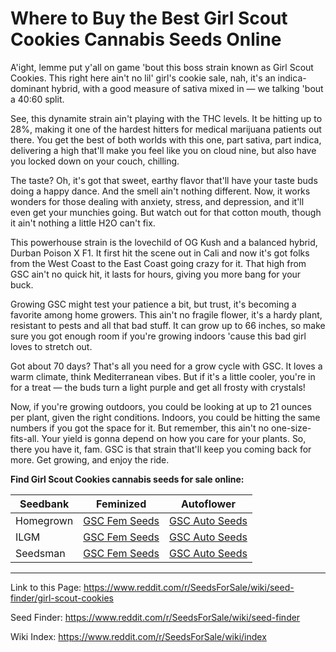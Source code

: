# Where to Buy the Best Girl Scout Cookies Cannabis Seeds Online

A'ight, lemme put y'all on game 'bout this boss strain known as Girl Scout Cookies. This right here ain't no lil' girl's cookie sale, nah, it's an indica-dominant hybrid, with a good measure of sativa mixed in — we talking 'bout a 40:60 split.

See, this dynamite strain ain't playing with the THC levels. It be hitting up to 28%, making it one of the hardest hitters for medical marijuana patients out there. You get the best of both worlds with this one, part sativa, part indica, delivering a high that'll make you feel like you on cloud nine, but also have you locked down on your couch, chilling.

The taste? Oh, it's got that sweet, earthy flavor that'll have your taste buds doing a happy dance. And the smell ain't nothing different. Now, it works wonders for those dealing with anxiety, stress, and depression, and it'll even get your munchies going. But watch out for that cotton mouth, though it ain't nothing a little H2O can't fix.

This powerhouse strain is the lovechild of OG Kush and a balanced hybrid, Durban Poison X F1. It first hit the scene out in Cali and now it's got folks from the West Coast to the East Coast going crazy for it. That high from GSC ain't no quick hit, it lasts for hours, giving you more bang for your buck.

Growing GSC might test your patience a bit, but trust, it's becoming a favorite among home growers. This ain't no fragile flower, it's a hardy plant, resistant to pests and all that bad stuff. It can grow up to 66 inches, so make sure you got enough room if you're growing indoors 'cause this bad girl loves to stretch out.

Got about 70 days? That's all you need for a grow cycle with GSC. It loves a warm climate, think Mediterranean vibes. But if it's a little cooler, you're in for a treat — the buds turn a light purple and get all frosty with crystals!

Now, if you're growing outdoors, you could be looking at up to 21 ounces per plant, given the right conditions. Indoors, you could be hitting the same numbers if you got the space for it. But remember, this ain't no one-size-fits-all. Your yield is gonna depend on how you care for your plants. So, there you have it, fam. GSC is that strain that'll keep you coming back for more. Get growing, and enjoy the ride.

**Find Girl Scout Cookies cannabis seeds for sale online:**

| Seedbank  | Feminized | Autoflower |
|-----------|-----------|------------|
| Homegrown | [GSC Fem Seeds](https://homegrowncannabisco.com/products/girl-scout-cookies-feminized-marijuana-seeds?a_aid=sale) | [GSC Auto Seeds](https://homegrowncannabisco.com/products/girl-scout-cookies-autoflower-marijuana-seeds?a_aid=sale) |
| ILGM      | [GSC Fem Seeds](https://ilgm.com/products/girl-scout-cookies-feminized-seeds?aff=2191) | [GSC Auto Seeds](https://ilgm.com/products/girl-scout-cookies-autoflower-seeds?aff=2191) |
| Seedsman  | [GSC Fem Seeds](https://www.seedsman.com/girl-scout-cookies-feminised-seeds-5?a_aid=56f632ea3916c) | [GSC Auto Seeds](https://www.seedsman.com/cookie-monster-auto-feminised-seeds?a_aid=56f632ea3916c) |

___

Link to this Page: https://www.reddit.com/r/SeedsForSale/wiki/seed-finder/girl-scout-cookies

Seed Finder: https://www.reddit.com/r/SeedsForSale/wiki/seed-finder

Wiki Index: https://www.reddit.com/r/SeedsForSale/wiki/index
